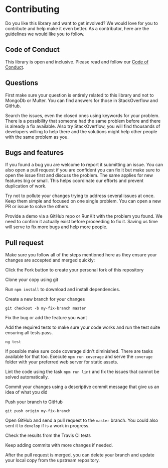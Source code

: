 # Contributing

Do you like this library and want to get involved? We would love for you to contribute and help make it even better. As a contributor, here are the guidelines we would like you to follow.

## Code of Conduct

This library is open and inclusive. Please read and follow our [Code of Conduct][coc].

## Questions

First make sure your question is entirely related to this library and not to MongoDb or Multer. You can find answers for those in StackOverflow and GitHub.

Search the issues, even the closed ones using keywords for your problem. There is a possibility that someone had the same problem before and there is already a fix available. Also try StackOverflow, you will find thousands of developers willing to help there and the solutions might help other people with the same problem as you. 

[coc]: https://github.com/devconcept/ng-shopping-cart/blob/master/CODE_OF_CONDUCT.md

## Bugs and features

If you found a bug you are welcome to report it submitting an issue. You can also open a pull request if you are confident you can fix it but make sure to open the issue first and discuss the problem. The same applies for new features big or small. This helps coordinate our efforts and prevent duplication of work.

Try not to pollute your changes trying to address several issues at once. Keep them simple and focused on one single problem. You can open a new PR or issue to solve the others.

Provide a demo via a GitHub repo or RunKit with the problem you found. We need to confirm it actually exist before proceeding to fix it. Saving us time will serve to fix more bugs and help more people.

## Pull request

Make sure you follow all of the steps mentioned here as they ensure your changes are accepted and merged quickly:

Click the Fork button to create your personal fork of this repository

Clone your copy using git

Run `npm install` to download and install dependencies.

Create a new branch for your changes

```shell
git checkout -b my-fix-branch master
```

Fix the bug or add the feature you want

Add the required tests to make sure your code works and run the test suite ensuring all tests pass.
   
```shell
ng test
```

If possible make sure code coverage didn't diminished. There are tasks available for that too. Execute `npm run coverage` and serve the `coverage` folder with your preferred web server for static assets.

Lint the code using the task `npm run lint` and fix the issues that cannot be solved automatically.

Commit your changes using a descriptive commit message that give us an idea of what you did

Push your branch to GitHub

```shell
git push origin my-fix-branch
```

Open GitHub and send a pull request to the `master` branch. You could also sent it to `develop` if is a work in progress.

Check the results from the Travis CI tests

Keep adding commits with more changes if needed.

After the pull request is merged, you can delete your branch and update your local copy from the upstream repository.
